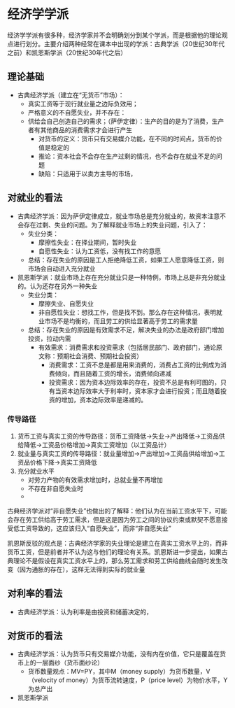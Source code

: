 # 经济学学派

经济学学派有很多种，经济学家并不会明确划分到某个学派，而是根据他的理论观点进行划分。主要介绍两种经常在课本中出现的学派：古典学派（20世纪30年代之前）和凯恩斯学派（20世纪30年代之后）

## 理论基础

- 古典经济学派（建立在“无货币”市场）：
  - 真实工资等于现行就业量之边际负效用；
  - 严格意义的不自愿失业，并不存在：
  - 供给会自己创造自己的需求；（萨伊定律）：生产的目的是为了消费，生产者有其他商品的消费需求才会进行产生
    - 对货币的定义：货币只有交易媒介功能，在不同的时间点，货币的价值是稳定的
    - 推论：资本社会不会存在生产过剩的情况，也不会存在就业不足的问题
    - 缺陷：只适用于以卖方主导的市场，

## 对就业的看法

- 古典经济学派：因为萨伊定律成立，就业市场总是充分就业的，故资本注意不会存在过剩、失业的问题。为了解释就业市场上的失业问题，引入了：
  - 失业分类：
    - 摩擦性失业：在择业期间，暂时失业
    - 自愿性失业：认为工资低，没有找工作的意愿
  - 总结：存在失业的原因是工人拒绝降低工资，如果工人愿意降低工资，则市场会自动进入充分就业
- 凯恩斯学派：就业市场上存在充分就业只是一种特例，市场上总是非充分就业的。认为还存在另外一种失业
  - 失业分类：
    - 摩擦失业、自愿失业
    - 非自愿性失业：想找工作，但是找不到。那么存在这种情况，表明就业市场不是均衡的，而且劳工的供给显著高于劳工的需求量
  - 总结：存在失业的原因是有效需求不足，解决失业的办法是政府部门增加投资，拉动内需
    - 有效需求：消费需求和投资需求（包括居民部门、政府部门，通论原文称：预期社会消费、预期社会投资）
      - 消费需求：工资不总是都是用来消费的，消费占工资的比例成为消费倾向，而且随着工资的增长，消费倾向递减
      - 投资需求：因为资本边际效率的存在，投资不总是有利可图的，只有当资本边际效率大于利率时，资本家才会进行投资；而且随着投资的增加，资本边际效率是递减的。

### 传导路径

1. 货币工资与真实工资的传导路径：货币工资降低->失业->产出降低->工资品供给降低->工资品价格增加->真实工资增加（以工资品计）
2. 就业量与真实工资的传导路径：就业量增加->产出增加->工资品供给增加->工资品价格下降->真实工资降低
3. 充分就业水平
   - 对劳力产物的有效需求增加时，总就业量不再增加
   - 不存在非自愿失业时
   -

古典经济学派对“非自愿失业”也做出的了解释：他们认为在当前工资水平下，可能会存在劳工供给高于劳工需求，但是这是因为劳工之间的协议约束或默契不愿意接受低工资导致的，这应该归入“自愿失业”，而非“非自愿失业”

凯恩斯反驳的观点是：古典经济学家的失业理论是建立在真实工资水平上的，而非货币工资，但是前者并不认为这与他们的理论有关系。凯恩斯进一步提出，如果古典理论不是假设在真实工资水平上的，那么劳工需求和劳工供给曲线会随时发生改变（因为通胀的存在），这样无法得到实际的就业量

## 对利率的看法

- 古典经济学派：认为利率是由投资和储蓄决定的，

## 对货币的看法

- 古典经济学派：认为货币只有交易媒介功能，没有内在价值，它只是覆盖在货币上的一层面纱（货币面纱论）
  - 货币数量观点：MV=PY，其中M（money supply）为货币数量，V（velocity of money）为货币流转速度，P（price level）为物价水平，Y为总产出
- 凯恩斯学派
